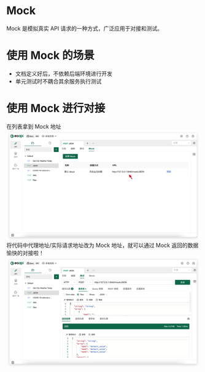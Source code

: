 # Mock

Mock 是模拟真实 API 请求的一种方式，广泛应用于对接和测试。

# 使用 Mock 的场景

- 文档定义好后，不依赖后端环境进行开发
- 单元测试时不耦合其余服务执行测试

# 使用 Mock 进行对接
在列表拿到 Mock 地址
![](../assets/images/2022-11-02-18-01-08.png)
将代码中代理地址/实际请求地址改为 Mock 地址，就可以通过 Mock 返回的数据愉快的对接啦！
![](../assets/images/2022-11-02-18-00-31.png)
